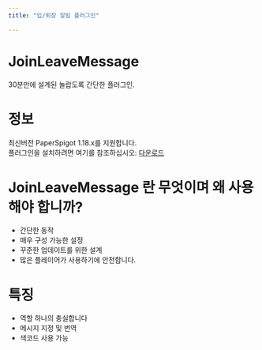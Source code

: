 ```yaml
---
title: "입/퇴장 알림 플러그인"

---
```


# JoinLeaveMessage 

30분만에 설계된 놀랍도록 간단한 플러그인.    


# 정보
최신버전 PaperSpigot 1.18.x를 지원합니다.  
플러그인을 설치하려면 여기를 참조하십시오: [다운로드](https://github.com/IngGameTeam/inggame/releases/latest/download/JoinLeaveMessage.jar)

# JoinLeaveMessage 란 무엇이며 왜 사용해야 합니까?
- 간단한 동작
- 매우 구성 가능한 설정
- 꾸준한 업데이트를 위한 설계
- 많은 플레이어가 사용하기에 안전합니다.

# 특징
- 역할 하나의 충실합니다
- 메시지 지정 및 번역
- 색코드 사용 가능
